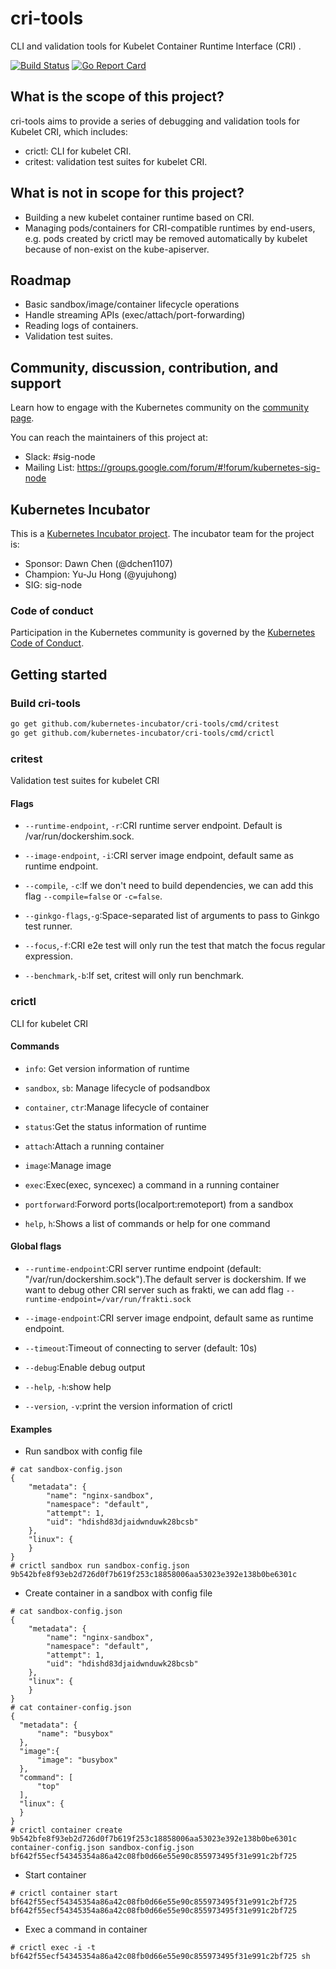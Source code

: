 # cri-tools

CLI and validation tools for Kubelet Container Runtime Interface (CRI) .

[![Build Status](https://travis-ci.org/kubernetes-incubator/cri-tools.svg?branch=master&maxAge=2592000)](https://travis-ci.org/kubernetes-incubator/cri-tools)
[![Go Report Card](https://goreportcard.com/badge/github.com/kubernetes-incubator/cri-tools)](https://goreportcard.com/report/github.com/kubernetes-incubator/cri-tools)

## What is the scope of this project?

cri-tools aims to provide a series of debugging and validation tools for Kubelet CRI, which includes:

- crictl: CLI for kubelet CRI.
- critest: validation test suites for kubelet CRI.

## What is not in scope for this project?

* Building a new kubelet container runtime based on CRI.
* Managing pods/containers for CRI-compatible runtimes by end-users, e.g. pods created by crictl may be removed automatically by kubelet because of non-exist on the kube-apiserver.

## Roadmap

* Basic sandbox/image/container lifecycle operations
* Handle streaming APIs (exec/attach/port-forwarding)
* Reading logs of containers.
* Validation test suites.

## Community, discussion, contribution, and support

Learn how to engage with the Kubernetes community on the [community page](http://kubernetes.io/community/).

You can reach the maintainers of this project at:

- Slack: #sig-node
- Mailing List: <https://groups.google.com/forum/#!forum/kubernetes-sig-node>

## Kubernetes Incubator

This is a [Kubernetes Incubator project](https://github.com/kubernetes/community/blob/master/incubator.md). The incubator team for the project is:

- Sponsor: Dawn Chen (@dchen1107)
- Champion: Yu-Ju Hong (@yujuhong)
- SIG: sig-node

### Code of conduct

Participation in the Kubernetes community is governed by the [Kubernetes Code of Conduct](code-of-conduct.md).

## Getting started

### Build cri-tools

```bash
go get github.com/kubernetes-incubator/cri-tools/cmd/critest
go get github.com/kubernetes-incubator/cri-tools/cmd/crictl
```
### critest

 Validation test suites for kubelet CRI

#### Flags

- `--runtime-endpoint`, `-r`:CRI runtime server endpoint. Default is /var/run/dockershim.sock.

- `--image-endpoint`, `-i`:CRI server image endpoint, default same as runtime endpoint.

- `--compile`, `-c`:If we don't need to build dependencies, we can add this flag `--compile=false` or `-c=false`.

- `--ginkgo-flags`,`-g`:Space-separated list of arguments to pass to Ginkgo test runner.

- `--focus`,`-f`:CRI e2e test will only run the test that match the focus regular expression.

- `--benchmark`,`-b`:If set, critest will only run benchmark.

### crictl

CLI for kubelet CRI

#### Commands

- `info`: Get version information of runtime

- `sandbox`, `sb`: Manage lifecycle of podsandbox

- `container`, `ctr`:Manage lifecycle of container

- `status`:Get the status information of runtime

- `attach`:Attach a running container

- `image`:Manage image

- `exec`:Exec(exec, syncexec) a command in a running container

- `portforward`:Forword ports(localport:remoteport) from a sandbox

- `help`, `h`:Shows a list of commands or help for one command

#### Global flags

- `--runtime-endpoint`:CRI server runtime endpoint (default: "/var/run/dockershim.sock").The default server is dockershim. If we want to debug other CRI server such as frakti, we can add flag `--runtime-endpoint=/var/run/frakti.sock`

- `--image-endpoint`:CRI server image endpoint, default same as runtime endpoint.

- `--timeout`:Timeout of connecting to server (default: 10s)

- `--debug`:Enable debug output

- `--help`, `-h`:show help

- `--version`, `-v`:print the version information of crictl

#### Examples

- Run sandbox with config file

```
# cat sandbox-config.json
{
    "metadata": {
        "name": "nginx-sandbox",
        "namespace": "default",
        "attempt": 1,
        "uid": "hdishd83djaidwnduwk28bcsb"
    },
    "linux": {
    }
}
# crictl sandbox run sandbox-config.json
9b542bfe8f93eb2d726d0f7b619f253c18858006aa53023e392e138b0be6301c
```

- Create container in a sandbox with config file

```
# cat sandbox-config.json
{
    "metadata": {
        "name": "nginx-sandbox",
        "namespace": "default",
        "attempt": 1,
        "uid": "hdishd83djaidwnduwk28bcsb"
    },
    "linux": {
    }
}
# cat container-config.json
{
  "metadata": {
      "name": "busybox"
  },
  "image":{
      "image": "busybox"
  },
  "command": [
      "top"
  ],
  "linux": {
  }
}
# crictl container create 9b542bfe8f93eb2d726d0f7b619f253c18858006aa53023e392e138b0be6301c container-config.json sandbox-config.json
bf642f55ecf54345354a86a42c08fb0d66e55e90c855973495f31e991c2bf725
```

* Start container

```
# crictl container start bf642f55ecf54345354a86a42c08fb0d66e55e90c855973495f31e991c2bf725
bf642f55ecf54345354a86a42c08fb0d66e55e90c855973495f31e991c2bf725
```

* Exec a command in container

```
# crictl exec -i -t bf642f55ecf54345354a86a42c08fb0d66e55e90c855973495f31e991c2bf725 sh
```
